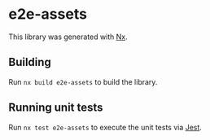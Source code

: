 # e2e-assets

This library was generated with [Nx](https://nx.dev).

## Building

Run `nx build e2e-assets` to build the library.

## Running unit tests

Run `nx test e2e-assets` to execute the unit tests via [Jest](https://jestjs.io).
